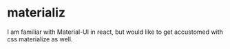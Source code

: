 # materializ
I am familiar with Material-UI in react, but would like to get accustomed with css materialize as well.
